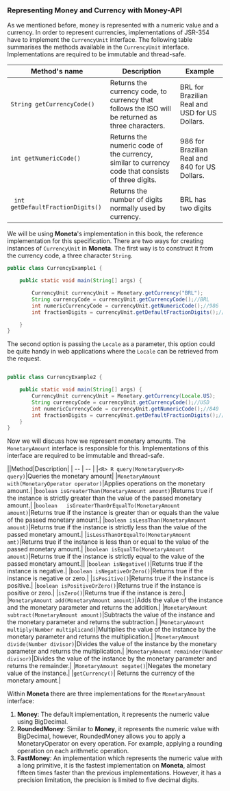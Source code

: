 ### Representing Money and Currency with Money-API



As we mentioned before, money is represented with a numeric value and a currency. In order to represent currencies, implementations of JSR-354 have to implement the `CurrencyUnit` interface. The following table summarises the methods available in the `CurrencyUnit` interface. Implementations are required to be immutable and thread-safe.


|Method's name| Description |Example|
| -- | -- | -- |
|```String getCurrencyCode()```|Returns the currency code, to currency that follows the ISO will be returned as three characters.|BRL for Brazilian Real and USD for US Dollars.
|```int getNumericCode()```|Returns the numeric code of the currency, similar to currency code that consists of three digits.|986 for Brazilian Real and 840 for US Dollars.|
|``` int getDefaultFractionDigits()``` |Returns the number of digits normally used by currency.|BRL has two digits|


We will be using  **Moneta**'s implementation in this book, the reference implementation for this specification. There are two ways for creating instances of `CurrencyUnit` in  **Moneta**. The first way is to construct it from the currency code, a three character `String`.


```java
public class CurrencyExample1 {

    public static void main(String[] args) {

        CurrencyUnit currencyUnit = Monetary.getCurrency("BRL");
        String currencyCode = currencyUnit.getCurrencyCode();//BRL
        int numericCurrencyCode = currencyUnit.getNumericCode();//986
        int fractionDigits = currencyUnit.getDefaultFractionDigits();//2

    }
}
```

The second option is passing the `Locale` as a parameter, this option could be quite handy in web applications where the `Locale` can be retrieved from the request.

```java

public class CurrencyExample2 {

    public static void main(String[] args) {
        CurrencyUnit currencyUnit = Monetary.getCurrency(Locale.US);
        String currencyCode = currencyUnit.getCurrencyCode();//USD
        int numericCurrencyCode = currencyUnit.getNumericCode();//840
        int fractionDigits = currencyUnit.getDefaultFractionDigits();//2
    }
}

```

Now we will discuss how we represent monetary amounts. The `MonetaryAmount` interface is responsible for this. Implementations of this interface are required to be immutable and thread-safe.

||Method|Description|
| -- | -- |
|`<R> R query(MonetaryQuery<R> query)`|Queries the monetary amount|
|`MonetaryAmount with(MonetaryOperator operator)`|Applies operations on the monetary amount.|
|`boolean isGreaterThan(MonetaryAmount amount)`|Returns true if the instance is strictly greater than the value of the passed monetary amount.|
|`boolean   isGreaterThanOrEqualTo(MonetaryAmount amount)`|Returns true if the instance is greater than or equals than the value of the passed monetary amount.|
|`boolean isLessThan(MonetaryAmount amount)`|Returns true if the instance is strictly less than the value of the passed monetary amount.|
|`isLessThanOrEqualTo(MonetaryAmount amt)`|Returns true if the instance is less than or equal to the value of the passed monetary amount.|
|`boolean isEqualTo(MonetaryAmount amount)`|Returns true if the instance is strictly equal to the value of the passed monetary amount.||
|`boolean isNegative()`|Returns true if the instance is negative.|
|`boolean isNegativeOrZero()`|Returns true if the instance is negative or zero.|
|`isPositive()`|Returns true if the instance is positive.|
|`boolean isPositiveOrZero()`|Returns true if the instance is positive or zero.|
|`isZero()`|Returns true if the instance is zero.|
|`MonetaryAmount add(MonetaryAmount amount)`|Adds the value of the instance and the monetary parameter and returns the addition.|
|`MonetaryAmount subtract(MonetaryAmount amount)`|Subtracts the value of the instance and the monetary parameter and returns the subtraction.|
|`MonetaryAmount multiply(Number multiplicand)`|Multiplies the value of the instance by the monetary parameter and returns the multiplication.|
|`MonetaryAmount divide(Number divisor)`|Divides the value of the instance by the monetary parameter and returns the multiplication.|
|`MonetaryAmount remainder(Number divisor)`|Divides the value of the instance by the monetary parameter and returns the remainder.|
|`MonetaryAmount negate()`|Negates the monetary value of the instance.|
|`getCurrency()`| Returns the currency of the monetary amount.|


Within **Moneta** there are three implementations for the `MonetaryAmount` interface:


1. **Money**: The default implementation, it represents the numeric value using BigDecimal.
2. **RoundedMoney**: Similar to **Money**, it represents the numeric value with BigDecimal, however, RoundedMoney allows you to apply a MonetaryOperator on every operation. For example, applying a rounding operation on each arithmetic operation. 
3. **FastMoney**: An implementation which represents the numeric value with a long primitive, it is the fastest implementation on **Moneta**, almost fifteen times faster than the previous implementations. However, it has a precision limitation, the precision is limited to five decimal digits.
